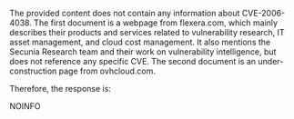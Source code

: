 The provided content does not contain any information about CVE-2006-4038. The first document is a webpage from flexera.com, which mainly describes their products and services related to vulnerability research, IT asset management, and cloud cost management. It also mentions the Secunia Research team and their work on vulnerability intelligence, but does not reference any specific CVE. The second document is an under-construction page from ovhcloud.com.

Therefore, the response is:

NOINFO